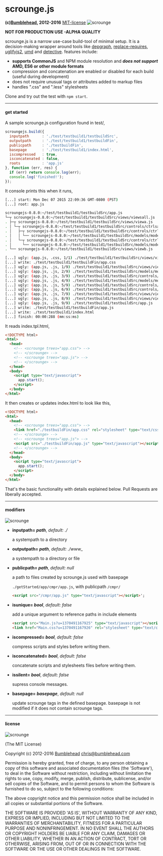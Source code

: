 scrounge.js
===========
**(c)[Bumblehead][0], 2012-2016** [MIT-license](#license)
![scrounge](https://github.com/iambumblehead/scroungejs/raw/master/img/hand3.png)

__NOT FOR PRODUCTION USE -ALPHA QUALITY__

scrounge.js is a narrow use-case build-tool of minimal setup. It is a decision-making wrapper around tools like [depgraph][1], [replace-requires][2], [uglifyjs2][3], [umd][4] and [detective][5]. features include:

 * **supports CommonJS** and NPM module resolution and _**does not support**_ **AMD, ES6 or other module formats**
 * compression and concatenation are enabled or disabled for each build (useful during development)
 * does not require unusual tags or attributes added to markup files
 * handles ".css" and ".less" stylesheets

Clone and try out the test with `npm start`.

[0]: http://www.bumblehead.com                                     "bumblehead"
[1]: https://github.com/iambumblehead/depgraph                       "depgraph"
[2]: https://github.com/bendrucker/replace-requires          "replace-requires"
[3]: http://github.com/mishoo/UglifyJS2                             "uglifyjs2"
[4]: https://github.com/ForbesLindesay/umd                                "umd"
[5]: https://github.com/substack/node-detective                "node-detective"

---------------------------------------------------------
#### <a id="get-started"></a>get started

A sample scrounge.js configuration found in test/,

```javascript
scroungejs.build({
  inputpath      : './test/testbuild1/testbuildSrc',
  outputpath     : './test/testbuild1/testbuildFin',
  publicpath     : './testbuildFin',
  basepage       : './test/testbuild1/index.html',
  iscompressed   : true,
  isconcatenated : false,
  roots          : 'app.js'
}, function (err, res) {
  if (err) return console.log(err);
  console.log('finished!');
});
```

It console prints this when it runs,

```bash
[...] start: Mon Dec 07 2015 22:09:36 GMT-0800 (PST)
[...] root: app.js

scroungejs-0.8.0:~/test/testbuild1/testbuildSrc/app.js
└─┬ scroungejs-0.8.0:~/test/testbuild1/testbuildSrc/views/viewsall.js
. ├─┬ scroungejs-0.8.0:~/test/testbuild1/testbuildSrc/views/viewa.js
. │ └─┬ scroungejs-0.8.0:~/test/testbuild1/testbuildSrc/controls/ctrlsall.js
. │   ├─┬ scroungejs-0.8.0:~/test/testbuild1/testbuildSrc/controls/ctrla.js
. │   │ └── scroungejs-0.8.0:~/test/testbuild1/testbuildSrc/models/modela.js
. │   └─┬ scroungejs-0.8.0:~/test/testbuild1/testbuildSrc/controls/ctrlb.js
. │     └── scroungejs-0.8.0:~/test/testbuild1/testbuildSrc/models/modelb.js
. └── scroungejs-0.8.0:~/test/testbuild1/testbuildSrc/views/viewb.js

[...] ugly: (app.js, .css, 1/1) ./test/testbuild1/testbuildSrc/views/viewa.css
[...] write: ./test/testbuild1/testbuildFin/app.css
[...] ugly: (app.js, .js, 1/9) ./test/testbuild1/testbuildSrc/views/viewb.js
[...] ugly: (app.js, .js, 2/9) ./test/testbuild1/testbuildSrc/models/modelb.js
[...] ugly: (app.js, .js, 3/9) ./test/testbuild1/testbuildSrc/controls/ctrlb.js
[...] ugly: (app.js, .js, 4/9) ./test/testbuild1/testbuildSrc/models/modela.js
[...] ugly: (app.js, .js, 5/9) ./test/testbuild1/testbuildSrc/controls/ctrla.js
[...] ugly: (app.js, .js, 6/9) ./test/testbuild1/testbuildSrc/controls/ctrlsall.js
[...] ugly: (app.js, .js, 7/9) ./test/testbuild1/testbuildSrc/views/viewa.js
[...] ugly: (app.js, .js, 8/9) ./test/testbuild1/testbuildSrc/views/viewsall.js
[...] ugly: (app.js, .js, 9/9) ./test/testbuild1/testbuildSrc/app.js
[...] write: ./test/testbuild1/testbuildFin/app.js
[...] write: ./test/testbuild1/index.html
[...] finish: 00:00:288 (mm:ss:ms)
```

It reads index.tpl.html,

```html
<!DOCTYPE html>
<html>
  <head>
    <!-- <scrounge trees="app.css"> -->
    <!-- </scrounge> -->
    <!-- <scrounge trees="app.js"> -->
    <!-- </scrounge> -->
  </head>
  <body>
    <script type="text/javascript">
      app.start();
    </script>
  </body>
</html>
```

It then creates or updates index.html to look like this,

```html
<!DOCTYPE html>
<html>
  <head>
    <!-- <scrounge trees="app.css"> -->
    <link href="./testbuildFin/app.css" rel="stylesheet" type="text/css">
    <!-- </scrounge> -->
    <!-- <scrounge trees="app.js"> -->
    <script src="./testbuildFin/app.js" type="text/javascript"></script>
    <!-- </scrounge> -->
  </head>
  <body>
    <script type="text/javascript">
      app.start();
    </script>
  </body>
</html>
```

That's the basic functionality with details explained below. Pull Requests are liberally accepted.

---------------------------------------------------------
#### <a id="modifiers"></a>modifiers

![scrounge](https://github.com/iambumblehead/scroungejs/raw/master/img/hand10.png)

 - **inputpath= _path_**, _default: ./_
   
   a systempath to a directory

 - **outputpath= _path_**, _default: ./www\__
 
   a systempath to a directory or file
   
 - **publicpath= _path_**, _default: null_
   
   a path to files created by scrounge.js used with basepage 

   `./getStarted/app/cmpr/app.js`, with publicpath `/cmpr/`

   ```html
   <script src="/cmpr/app.js" type="text/javascript"></script>';
   ```

 - **isunique= _bool_**, _default: false_

   add a unique argument to reference paths in include elements
   
   ```html
   <script src="Main.js?u=1370491167925" type="text/javascript"></script>';
   <link href="Main.css?u=1370491167926" rel="stylesheet" type="text/css">
   ```

 - **iscompressed= _bool_**, _default: false_

   compress scripts and styles before writing them.

 - **isconcatenated= _bool_**, _default: false_

   concatenate scripts and stylesheets files before writing them.

 - **issilent= _bool_**, _default: false_

   supress console messages.
   
 - **basepage= _basepage_**, _default: null_
   
   update scrounge tags in the defined basepage. basepage is not modified if it does not contain scrounge tags.


---------------------------------------------------------
#### <a id="license"></a>license

 ![scrounge](https://github.com/iambumblehead/scroungejs/raw/master/img/hand.png) 

(The MIT License)

Copyright (c) 2012-2016 [Bumblehead][0] <chris@bumblehead.com>

Permission is hereby granted, free of charge, to any person obtaining a copy of this software and associated documentation files (the 'Software'), to deal in the Software without restriction, including without limitation the rights to use, copy, modify, merge, publish, distribute, sublicense, and/or sell copies of the Software, and to permit persons to whom the Software is furnished to do so, subject to the following conditions:

The above copyright notice and this permission notice shall be included in all copies or substantial portions of the Software.

THE SOFTWARE IS PROVIDED 'AS IS', WITHOUT WARRANTY OF ANY KIND, EXPRESS OR IMPLIED, INCLUDING BUT NOT LIMITED TO THE WARRANTIES OF MERCHANTABILITY, FITNESS FOR A PARTICULAR PURPOSE AND NONINFRINGEMENT. IN NO EVENT SHALL THE AUTHORS OR COPYRIGHT HOLDERS BE LIABLE FOR ANY CLAIM, DAMAGES OR OTHER LIABILITY, WHETHER IN AN ACTION OF CONTRACT, TORT OR OTHERWISE, ARISING FROM, OUT OF OR IN CONNECTION WITH THE SOFTWARE OR THE USE OR OTHER DEALINGS IN THE SOFTWARE.
